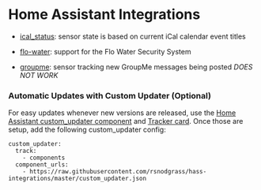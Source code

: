 # Home Assistant Integrations

* [ical_status](ical_status/): sensor state is based on current iCal calendar event titles

* [flo-water](flo-water): support for the Flo Water Security System

* [groupme](groupme/): sensor tracking new GroupMe messages being posted *DOES NOT WORK*

### Automatic Updates with Custom Updater (Optional)

For easy updates whenever new versions are released, use the [Home Assistant custom_updater component](https://github.com/custom-components/custom_updater/wiki/Installation) and [Tracker card](https://github.com/custom-cards/tracker-card). Once those are setup, add the following custom_updater config:

``` 
custom_updater:
  track:
    - components
  component_urls:
    - https://raw.githubusercontent.com/rsnodgrass/hass-integrations/master/custom_updater.json
```
